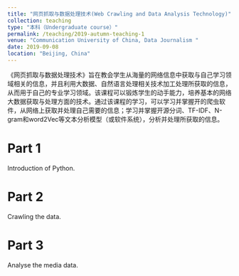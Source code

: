 ```yaml
---
title: "网页抓取与数据处理技术(Web Crawling and Data Analysis Technology)"
collection: teaching
type: "本科（Undergraduate course）"
permalink: /teaching/2019-autumn-teaching-1
venue: "Communication University of China, Data Journalism "
date: 2019-09-08
location: "Beijing, China"
---
```


《网页抓取与数据处理技术》旨在教会学生从海量的网络信息中获取与自己学习领域相关的信息，并且利用大数据、自然语言处理相关技术加工处理所获取的信息，从而用于自己的专业学习领域。该课程可以锻炼学生的动手能力，培养基本的网络大数据获取与处理方面的技术。通过该课程的学习，可以学习并掌握开的爬虫软件，从网络上获取并处理自己需要的信息；学习并掌握开源分词、TF-IDF、N-gram和word2Vec等文本分析模型（或软件系统），分析并处理所获取的信息。

Part 1
======
Introduction of Python.

Part 2
======

Crawling the data.

Part 3
======

Analyse the media data.
